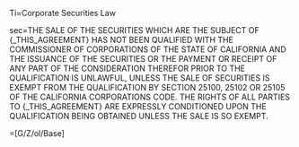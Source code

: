 Ti=Corporate Securities Law

sec=<span style="text-transform: uppercase">The sale of the securities which are the subject of {_this_Agreement} has not been qualified with the Commissioner of Corporations of the State of California and the issuance of the securities or the payment or receipt of any part of the consideration therefor prior to the qualification is unlawful, unless the sale of securities is exempt from the qualification by Section 25100, 25102 or 25105 of the California Corporations Code. The rights of all parties to {_this_Agreement} are expressly conditioned upon the qualification being obtained unless the sale is so exempt.</span>

=[G/Z/ol/Base]

